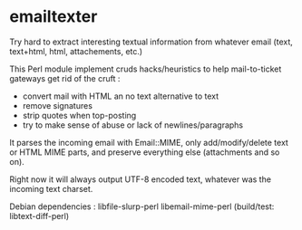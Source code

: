 emailtexter
===========

Try hard to extract interesting textual information from whatever email (text, text+html, html, attachements, etc.)

This Perl module implement cruds hacks/heuristics to help mail-to-ticket gateways get rid of the cruft :

* convert mail with HTML an no text alternative to text
* remove signatures
* strip quotes when top-posting
* try to make sense of abuse or lack of newlines/paragraphs

It parses the incoming email with Email::MIME, only add/modify/delete text or HTML MIME parts, and preserve everything else (attachments and so on).

Right now it will always output UTF-8 encoded text, whatever was the incoming text charset.

Debian dependencies : libfile-slurp-perl libemail-mime-perl (build/test: libtext-diff-perl)

